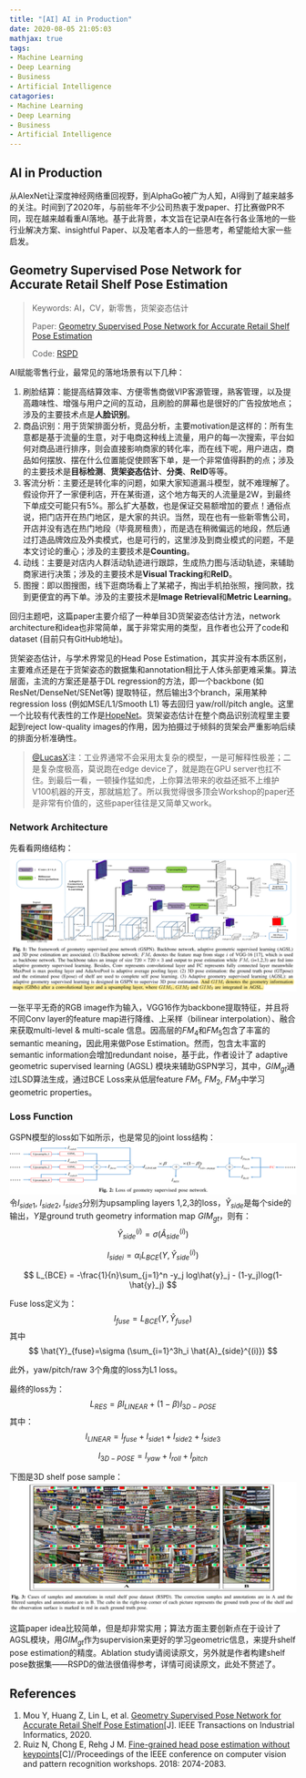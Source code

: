 ```yaml
---
title: "[AI] AI in Production"
date: 2020-08-05 21:05:03
mathjax: true
tags:
- Machine Learning
- Deep Learning
- Business
- Artificial Intelligence
catagories:
- Machine Learning
- Deep Learning
- Business
- Artificial Intelligence
---
```

## AI in Production
从AlexNet让深度神经网络重回视野，到AlphaGo被广为人知，AI得到了越来越多的关注。时间到了2020年，与前些年不少公司热衷于发paper、打比赛做PR不同，现在越来越看重AI落地。基于此背景，本文旨在记录AI在各行各业落地的一些行业解决方案、insightful Paper、以及笔者本人的一些思考，希望能给大家一些启发。

## Geometry Supervised Pose Network for Accurate Retail Shelf Pose Estimation
> Keywords: AI，CV，新零售，货架姿态估计
>
> Paper: [Geometry Supervised Pose Network for Accurate Retail Shelf Pose Estimation](https://ieeexplore.ieee.org/abstract/document/9112652/)
> 
> Code: [RSPD](https://github.com/AIKnowU/RSPD)

AI赋能零售行业，最常见的落地场景有以下几种：
1. 刷脸结算：能提高结算效率、方便零售商做VIP客源管理，熟客管理，以及提高趣味性、增强与用户之间的互动，且刷脸的屏幕也是很好的广告投放地点；涉及的主要技术点是**人脸识别**。
2. 商品识别：用于货架排面分析，竞品分析，主要motivation是这样的：所有生意都是基于流量的生意，对于电商这种线上流量，用户的每一次搜索，平台如何对商品进行排序，则会直接影响商家的转化率，而在线下呢，用户进店，商品如何摆放、摆在什么位置能促使顾客下单，是一个非常值得斟酌的点；涉及的主要技术是**目标检测**、**货架姿态估计**、**分类**、**ReID**等等。
3. 客流分析：主要还是转化率的问题，如果大家知道漏斗模型，就不难理解了。假设你开了一家便利店，开在某街道，这个地方每天的人流量是2W，到最终下单成交可能只有5%。那么扩大基数，也是保证交易额增加的要点！通俗点说，把门店开在热门地区，是大家的共识。当然，现在也有一些新零售公司，开店并没有选在热门地段（毕竟房租贵），而是选在稍微偏远的地段，然后通过打造品牌效应及外卖模式，也是可行的，这里涉及到商业模式的问题，不是本文讨论的重心；涉及的主要技术是**Counting**。
4. 动线：主要是对店内人群活动轨迹进行跟踪，生成热力图与活动轨迹，来辅助商家进行决策；涉及的主要技术是**Visual Tracking**和**ReID**。
5. 图搜：即以图搜图，线下逛商场看上了某裙子，掏出手机拍张照，搜同款，找到更便宜的再下单。涉及的主要技术是**Image Retrieval**和**Metric Learning**。

回归主题吧，这篇paper主要介绍了一种单目3D货架姿态估计方法，network architecture和idea也非常简单，属于非常实用的类型，且作者也公开了code和dataset (目前只有GitHub地址)。

货架姿态估计，与学术界常见的Head Pose Estimation，其实并没有本质区别，主要难点还是在于货架姿态的数据集和annotation相比于人体头部更难采集。算法层面，主流的方案还是基于DL regression的方法，即一个backbone (如ResNet/DenseNet/SENet等) 提取特征，然后输出3个branch，采用某种regression loss (例如MSE/L1/Smooth L1) 等去回归 yaw/roll/pitch angle。这里一个比较有代表性的工作是[HopeNet](http://openaccess.thecvf.com/content_cvpr_2018_workshops/papers/w41/Ruiz_Fine-Grained_Head_Pose_CVPR_2018_paper.pdf)。货架姿态估计在整个商品识别流程里主要起到reject low-quality images的作用，因为拍摄过于倾斜的货架会严重影响后续的排面分析准确性。

> [@LucasX](https://www.zhihu.com/people/xulu-0620)注：工业界通常不会采用太复杂的模型，一是可解释性极差；二是复杂度极高，莫说跑在edge device了，就是跑在GPU server也扛不住。到最后一看，一顿操作猛如虎，上你算法带来的收益还抵不上维护V100机器的开支，那就尴尬了。所以我觉得很多顶会Workshop的paper还是非常有价值的，这些paper往往是又简单又work。

### Network Architecture
先看看网络结构：
![GSPN Backbone](https://raw.githubusercontent.com/lucasxlu/blog/master/source/_posts/ai-in-production/gspn_backbone.png)

一张平平无奇的RGB image作为输入，VGG16作为backbone提取特征，并且将不同Conv layer的feature map进行降维、上采样（bilinear interpolation）、融合来获取multi-level & multi-scale 信息。因高层的$FM_4$和$FM_5$包含了丰富的semantic meaning，因此用来做Pose Estimation。然而，包含太丰富的semantic information会增加redundant noise，基于此，作者设计了 adaptive geometric supervised learning (AGSL) 模块来辅助GSPN学习，其中，$GIM_{gt}$通过LSD算法生成，通过BCE Loss来从低层feature $FM_1$, $FM_2$, $FM_3$中学习geometric properties。

### Loss Function
GSPN模型的loss如下如所示，也是常见的joint loss结构：
![GSPN Loss](https://raw.githubusercontent.com/lucasxlu/blog/master/source/_posts/ai-in-production/gspn_loss.png)
令$l_{side1}$, $l_{side2}$, $l_{side3}$分别为upsampling layers 1,2,3的loss，$\hat{Y}_{side}$是每个side的输出，$Y$是ground truth geometry information map $GIM_{gt}$，则有：
$$
\hat{Y}_{side}^{(i)}=\sigma (\hat{A}_{side}^{(i)})
$$

$$
l_{sidei} = α_i L_{BCE}(Y, \hat{Y}_{side}^{(i)})
$$

$$
L_{BCE} = -\frac{1}{n}\sum_{j=1}^n -y_j log\hat{y}_j - (1-y_j)log(1-\hat{y}_j)
$$

Fuse loss定义为：
$$
l_{fuse}=L_{BCE}(Y, \hat{Y}_{fuse})
$$
其中
$$
\hat{Y}_{fuse}=\sigma (\sum_{i=1}^3h_i \hat{A}_{side}^{(i)})
$$

此外，yaw/pitch/raw 3个角度的loss为L1 loss。

最终的loss为：
$$
L_{RES}=\beta l_{LINEAR} + (1-\beta)l_{3D-POSE}
$$
其中：
$$
l_{LINEAR}=l_{fuse} + l_{side1} + l_{side2} + l_{side3}
$$

$$
l_{3D-POSE}=l_{yaw} + l_{roll} + l_{pitch}
$$

下图是3D shelf pose sample：
![GSPN Sample](https://raw.githubusercontent.com/lucasxlu/blog/master/source/_posts/ai-in-production/gspn_sample.png)

这篇paper idea比较简单，但是却非常实用；算法方面主要创新点在于设计了AGSL模块，用$GIM_{gt}$作为supervision来更好的学习geometric信息，来提升shelf pose estimation的精度。Ablation study请阅读原文，另外就是作者构建shelf pose数据集——RSPD的做法很值得参考，详情可阅读原文，此处不赘述了。


## References
1. Mou Y, Huang Z, Lin L, et al. [Geometry Supervised Pose Network for Accurate Retail Shelf Pose Estimation](https://ieeexplore.ieee.org/abstract/document/9112652/)[J]. IEEE Transactions on Industrial Informatics, 2020.
2. Ruiz N, Chong E, Rehg J M. [Fine-grained head pose estimation without keypoints](http://openaccess.thecvf.com/content_cvpr_2018_workshops/papers/w41/Ruiz_Fine-Grained_Head_Pose_CVPR_2018_paper.pdf)[C]//Proceedings of the IEEE conference on computer vision and pattern recognition workshops. 2018: 2074-2083.
